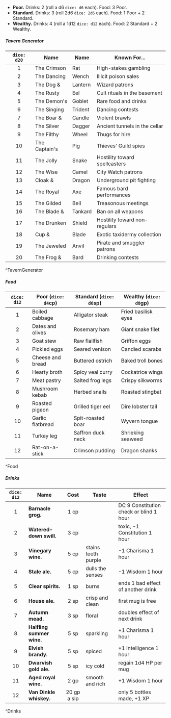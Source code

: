 - **Poor.** Drinks: 2 (roll a d6 `dice: d6` each). Food: 3 Poor.
- **Standard.** Drinks: 3 (roll 2d6 `dice: 2d6` each). Food: 1 Poor + 2 Standard.
- **Wealthy.** Drinks: 4 (roll a 1d12 `dice: d12` each). Food: 2 Standard + 2 Wealthy.

##### Tavern Generator
| `dice: d20` | **Name**      | **Name** | **Known For...**              |
| :---------: | ------------- | -------- | ----------------------------- |
| 1           | The Crimson   | Rat      | High-stakes gambling          |
| 2           | The Dancing   | Wench    | Illicit poison sales          |
| 3           | The Dog &     | Lantern  | Wizard patrons                |
| 4           | The Rusty     | Eel      | Cult rituals in the basement  |
| 5           | The Demon's   | Goblet   | Rare food and drinks          |
| 6           | The Singing   | Trident  | Dancing contests              |
| 7           | The Boar &    | Candle   | Violent brawls                |
| 8           | The Silver    | Dagger   | Ancient tunnels in the cellar |
| 9           | The Filthy    | Wheel    | Thugs for hire                |
| 10          | The Captain's | Pig      | Thieves' Guild spies          |
| 11          | The Jolly     | Snake    | Hostility toward spellcasters |
| 12          | The Wise      | Camel    | City Watch patrons            |
| 13          | Cloak &       | Dragon   | Underground pit fighting      |
| 14          | The Royal     | Axe      | Famous bard performances      |
| 15          | The Gilded    | Bell     | Treasonous meetings           |
| 16          | The Blade &   | Tankard  | Ban on all weapons            |
| 17          | The Drunken   | Shield   | Hostility toward non-regulars |
| 18          | Cup &         | Blade    | Exotic taxidermy collection   |
| 19          | The Jeweled   | Anvil    | Pirate and smuggler patrons   |
| 20          | The Frog &    | Bard     | Drinking contests             |
^TavernGenerator
##### Food
| `dice: d12` | **Poor** (`dice: d4`cp) | **Standard** (`dice: d6`sp) | **Wealthy** (`dice: d8`gp) |
|:-----------:| ----------------------- | --------------------------- | -------------------------- |
|      1      | Boiled cabbage          | Alligator steak             | Fried basilisk eyes        |
|      2      | Dates and olives        | Rosemary ham                | Giant snake filet          |
|      3      | Goat stew               | Raw flailfish               | Griffon eggs               |
|      4      | Pickled eggs            | Seared venison              | Candied scarabs            |
|      5      | Cheese and bread        | Buttered ostrich            | Baked troll bones          |
|      6      | Hearty broth            | Spicy veal curry            | Cockatrice wings           |
|      7      | Meat pastry             | Salted frog legs            | Crispy silkworms           |
|      8      | Mushroom kebab          | Herbed snails               | Roasted stingbat           |
|      9      | Roasted pigeon          | Grilled tiger eel           | Dire lobster tail          |
|     10      | Garlic flatbread        | Spit-roasted boar           | Wyvern tongue              |
|     11      | Turkey leg              | Saffron duck neck           | Shrieking seaweed          |
|     12      | Rat-on-a-stick          | Crimson pudding             | Dragon shanks              |
^Food
##### Drinks
| `dice: d12` | **Name**                  |  **Cost**   | **Taste**           | **Effect**                              |
|:-----------:| ------------------------- |:-----------:| ------------------- | --------------------------------------- |
|      1      | **Barnacle grog.**        |    1 cp     |                     | DC 9 Constitution check or blind 1 hour |
|      2      | **Watered-down swill.**   |    3 cp     |                     | toxic, -1 Constitution 1 hour           |
|      3      | **Vinegary wine.**        |    5 cp     | stains teeth purple | -1 Charisma 1 hour                      |
|      4      | **Stale ale.**            |    5 cp     | dulls the senses    | -1 Wisdom 1 hour                        |
|      5      | **Clear spirits.**        |    1 sp     | burns               | ends 1 bad effect of another drink      |
|      6      | **House ale.**            |    2 sp     | crisp and clean     | first mug is free                       |
|      7      | **Autumn mead.**          |    3 sp     | floral              | doubles effect of next drink            |
|      8      | **Halfling summer wine.** |    5 sp     | sparkling           | +1 Charisma 1 hour                      |
|      9      | **Elvish brandy.**        |    5 sp     | spiced              | +1 Intelligence 1 hour                  |
|     10      | **Dwarvish gold ale.**    |    5 sp     | icy cold            | regain 1d4 HP per mug                   |
|     11      | **Aged royal wine.**      |    2 gp     | smooth and rich     | +1 Wisdom 1 hour                        |
|     12      | **Van Dinkle whiskey.**   | 20 gp a sip |                     | only 5 bottles made, +1 XP              |
^Drinks